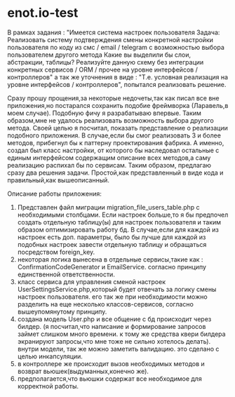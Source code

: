 # enot.io-test

В рамках задания :
    "Имеется система настроек пользователя
    Задача: Реализовать систему подтверждения смены конкретной настройки пользователя по коду из смс / email / telegram с возможностью выбора пользователем другого метода
    Какие вы выделили бы слои, абстракции, таблицы?
    Реализуйте данную схему без интеграции конкретных сервисов / ORM / прочее на уровне интерфейсов / контроллеров"
а так же уточнения в виде : 
    "Т.е. условная реализация на уровне интерфейсов / контроллеров",
попытался реализовать решение.

Сразу прошу прощения,за некоторые недочеты,так как писал все вне приложения,но постарался сохранить подобие фреймворка (Ларавель,в моем случае). Подобную фичу я разрабатываю впервые. 
Таким образом,мне не удалось реализовать возможность выбора другого метода. Своей целью я посчитал, показать представление о реализации подобного приложения.
В случае,если бы смог реализовать 3 и более методов, прибегнул бы к паттерну проектирования фабрика. А именно, создал был класс настройки, от которого бы наследовал остальные с единым интерфейсом содержащим описание всех методов,а саму реализацию распихал бы по сервисам.
Таким образом, предлагаю сразу два решения задачи. Простой,как представленный в виде кода и правильный,как вышеописанный.

Описание работы приложения:
1. Представлен файл миграции migration_file_users_table.php с необходимыми столбцами. Если настроек больше,то я бы предпочел создать отдельную таблицу(ы) для настроек пользователя
и таким образом оптимизировать работу бд. В случае,если для каждой из настроек есть доп. параметры, было бы лучше для каждой из подобных настроек завести отдельную таблицу и 
обращаться посредством foreign_key.
2. некоторая логика вынесена в отдельные сервисы,такие как : ConfirmationCodeGenerator и EmailService. согласно принципу единственной ответственности.
3. класс сервиса для управления сменой настроек UserSettingsService.php,который будет отвечать за логику смены настроек пользователя. его так же при необходимости
можно разделить на еще несколько классов-сервисов, согласно вышеупомянутому принципу.
4. создана модель User.php и все общение с бд происходит через билдер. (я посчитал,что написание и формирование запросов займет слишком много времени. к тому же средства квери билдера экранируют запросы,что мне тоже не сильно хотелось делать).
внутри модели, так же можно заметить валидацию. это сделано с целью инкапсуляции.
5. в контроллере же происходит вызов необходимых методов и возврат вьюшек(выдуманных,конечно же).
6. предполагается,что вьюшки содержат все необходимое для корректной работы.

